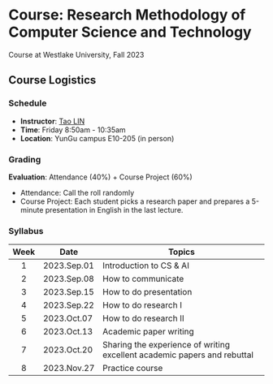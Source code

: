# Course: Research Methodology of Computer Science and Technology
Course at Westlake University, Fall 2023

## Course Logistics
### Schedule
* **Instructor**: [Tao LIN](https://lins-lab.github.io/)
* **Time**: Friday 8:50am - 10:35am
* **Location**: YunGu campus E10-205 (in person)

### Grading
**Evaluation**: Attendance (40%) + Course Project (60%)
* Attendance: Call the roll randomly
* Course Project: Each student picks a research paper and prepares a 5-minute presentation in English in the last lecture.

### Syllabus
| Week 	| Date          | Topics                                                                      |
|:----:	|------         |------                                                                       |
|   1  	| 2023.Sep.01   | Introduction to CS & AI                                                     |
|   2  	| 2023.Sep.08   | How to communicate                                                          |
|   3  	| 2023.Sep.15   | How to do presentation                                                      |
|   4  	| 2023.Sep.22   | How to do research I                                                        |
|   5  	| 2023.Oct.07   | How to do research II                                                       |
|   6  	| 2023.Oct.13   | Academic paper writing                                                      |
|   7  	| 2023.Oct.20   | Sharing the experience of writing excellent academic papers and rebuttal    |
|   8  	| 2023.Nov.27   | Practice course                                                             |
